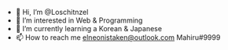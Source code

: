 - 👋 Hi, I’m @Loschitnzel
- 👀 I’m interested in Web & Programming
- 🌱 I’m currently learning a Korean & Japanese
- 📫 How to reach me elneonistaken@outlook.com Mahiru#9999

<!---
ElneoNistaken/ElneoNistaken is a ✨ special ✨ repository because its `README.md` (this file) appears on your GitHub profile.
You can click the Preview link to take a look at your changes.
--->
